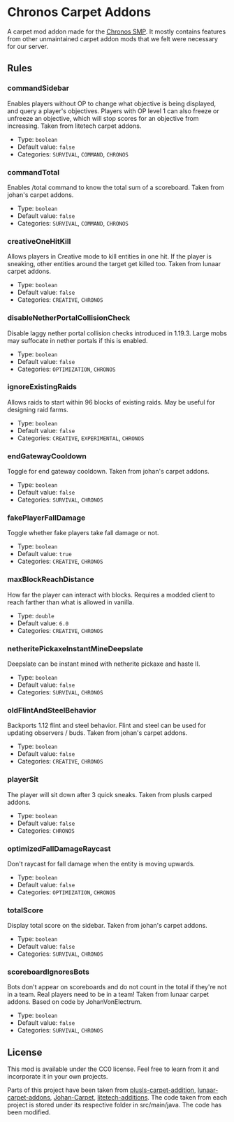 # Chronos Carpet Addons

A carpet mod addon made for the [Chronos SMP](https://discord.gg/VvPucVAjUS). It mostly contains features from other unmaintained carpet addon mods that we felt were necessary for our server.

## Rules

### commandSidebar
Enables players without OP to change what objective is being displayed, and query a player's objectives. Players with OP level 1 can also freeze or unfreeze an objective, which will stop scores for an objective from increasing. Taken from litetech carpet addons.
* Type: `boolean`
* Default value: `false`
* Categories: `SURVIVAL`, `COMMAND`, `CHRONOS`

### commandTotal
Enables /total command to know the total sum of a scoreboard. Taken from johan's carpet addons.
* Type: `boolean`
* Default value: `false`
* Categories: `SURVIVAL`, `COMMAND`, `CHRONOS`

### creativeOneHitKill
Allows players in Creative mode to kill entities in one hit. If the player is sneaking, other entities around the target get killed too. Taken from lunaar carpet addons.
* Type: `boolean`
* Default value: `false`
* Categories: `CREATIVE`, `CHRONOS`

### disableNetherPortalCollisionCheck
Disable laggy nether portal collision checks introduced in 1.19.3. Large mobs may suffocate in nether portals if this is enabled.
* Type: `boolean`
* Default value: `false`
* Categories: `OPTIMIZATION`, `CHRONOS`

### ignoreExistingRaids
Allows raids to start within 96 blocks of existing raids. May be useful for designing raid farms.
* Type: `boolean`
* Default value: `false`
* Categories: `CREATIVE`, `EXPERIMENTAL`, `CHRONOS`

### endGatewayCooldown
Toggle for end gateway cooldown. Taken from johan's carpet addons.
* Type: `boolean`
* Default value: `false`
* Categories: `SURVIVAL`, `CHRONOS`

### fakePlayerFallDamage
Toggle whether fake players take fall damage or not.
* Type: `boolean`
* Default value: `true`
* Categories: `CREATIVE`, `CHRONOS`

### maxBlockReachDistance
How far the player can interact with blocks. Requires a modded client to reach farther than what is allowed in vanilla.
* Type: `double`
* Default value: `6.0`
* Categories: `CREATIVE`, `CHRONOS`

### netheritePickaxeInstantMineDeepslate
Deepslate can be instant mined with netherite pickaxe and haste II.
* Type: `boolean`
* Default value: `false`
* Categories: `SURVIVAL`, `CHRONOS`

### oldFlintAndSteelBehavior
Backports 1.12 flint and steel behavior. Flint and steel can be used for updating observers / buds. Taken from johan's carpet addons.
* Type: `boolean`
* Default value: `false`
* Categories: `CREATIVE`, `CHRONOS`

### playerSit
The player will sit down after 3 quick sneaks. Taken from plusls carped addons.
* Type: `boolean`
* Default value: `false`
* Categories: `CHRONOS`

### optimizedFallDamageRaycast
Don't raycast for fall damage when the entity is moving upwards.
* Type: `boolean`
* Default value: `false`
* Categories: `OPTIMIZATION`, `CHRONOS`

### totalScore
Display total score on the sidebar. Taken from johan's carpet addons.
* Type: `boolean`
* Default value: `false`
* Categories: `SURVIVAL`, `CHRONOS`

### scoreboardIgnoresBots
Bots don't appear on scoreboards and do not count in the total if they're not in a team. Real players need to be in a team! Taken from lunaar carpet addons. Based on code by JohanVonElectrum.
* Type: `boolean`
* Default value: `false`
* Categories: `SURVIVAL`, `CHRONOS`

## License

This mod is available under the CC0 license. Feel free to learn from it and incorporate it in your own projects.

Parts of this project have been taken from [plusls-carpet-addition](https://github.com/plusls/plusls-carpet-addition), [lunaar-carpet-addons](https://github.com/Lunaar-SMP/lunaar-carpet-addons), [Johan-Carpet](https://github.com/JohanVonElectrum/Johan-Carpet), [litetech-additions](https://github.com/LiteTechMC/litetech-additions). The code taken from each project is stored under its respective folder in src/main/java. The code has been modified.
